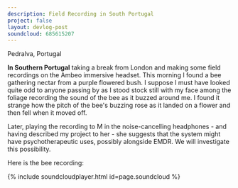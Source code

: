 ```yaml
---
description: Field Recording in South Portugal
project: false
layout: devlog-post
soundcloud: 685615207
---
```


<div class="img_row">
	<img class="col three" src="{{ site.baseurl }}/images/autonomicladyland/pedralva.jpg" alt="" title="Southern Portugal"/>
</div>
<div class="col three caption">
	Pedralva, Portugal
</div>

**In Southern Portugal** taking a break from London and making some field recordings on the Ambeo immersive headset. This morning I found a bee gathering nectar from a purple flowered bush. I suppose I must have looked quite odd to anyone passing by as I stood stock still with my face among the foliage recording the sound of the bee as it buzzed around me. I found it strange how the pitch of the bee's buzzing rose as it landed on a flower and then fell when it moved off.

Later, playing the recording to M in the noise-cancelling headphones - and having described my project to her - she suggests that the system might have psychotherapeutic uses, possibly alongside EMDR. We will investigate this possibility.

Here is the bee recording:

{% include soundcloudplayer.html id=page.soundcloud %}

